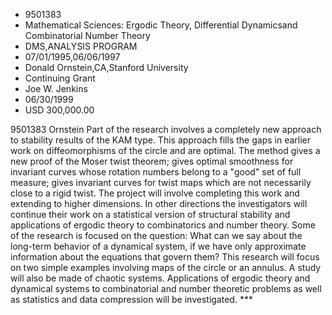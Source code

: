 
* 9501383
* Mathematical Sciences: Ergodic Theory, Differential Dynamicsand Combinatorial Number Theory
* DMS,ANALYSIS PROGRAM
* 07/01/1995,06/06/1997
* Donald Ornstein,CA,Stanford University
* Continuing Grant
* Joe W. Jenkins
* 06/30/1999
* USD 300,000.00

9501383 Ornstein Part of the research involves a completely new approach to
stability results of the KAM type. This approach fills the gaps in earlier work
on diffeomorphisms of the circle and are optimal. The method gives a new proof
of the Moser twist theorem; gives optimal smoothness for invariant curves whose
rotation numbers belong to a "good" set of full measure; gives invariant curves
for twist maps which are not necessarily close to a rigid twist. The project
will involve completing this work and extending to higher dimensions. In other
directions the investigators will continue their work on a statistical version
of structural stability and applications of ergodic theory to combinatorics and
number theory. Some of the research is focused on the question: What can we say
about the long-term behavior of a dynamical system, if we have only approximate
information about the equations that govern them? This research will focus on
two simple examples involving maps of the circle or an annulus. A study will
also be made of chaotic systems. Applications of ergodic theory and dynamical
systems to combinatorial and number theoretic problems as well as statistics and
data compression will be investigated. ***
